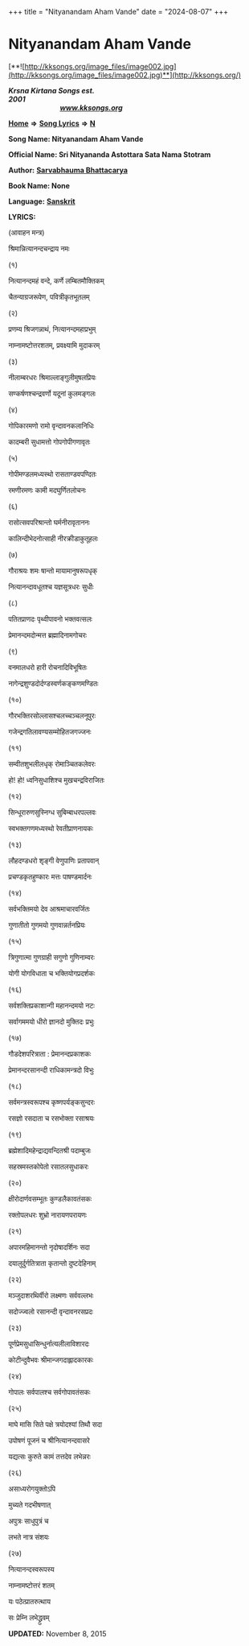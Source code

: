 +++
title = "Nityanandam Aham Vande"
date = "2024-08-07"
+++

# Nityanandam Aham Vande
[**![http://kksongs.org/image_files/image002.jpg](http://kksongs.org/image_files/image002.jpg)**](http://kksongs.org/)

**_Krsna Kirtana Songs est. 2001_**                                                                                                                                                 **_www.kksongs.org_**

[**Home**](http://kksongs.org/) **⇒** [**Song Lyrics**](http://kksongs.org/lyrics.html) **⇒** [**N**](http://kksongs.org/songs/song_n.html)

**Song Name: Nityanandam Aham Vande**

**Official Name: Sri Nityananda Astottara Sata Nama Stotram**

**Author:** [**Sarvabhauma Bhattacarya**](http://kksongs.org/authors/list/sarvabhauma.html)

**Book Name: None**

**Language:** [**Sanskrit**](http://kksongs.org/language/list/sanskrit.html)

**LYRICS:**

(आवाहन मन्त्र)

श्रिमान्नित्यानन्दचन्द्राय नमः

(१)

नित्यानन्दमहं वन्दे, कर्णे लम्बितमौक्तिकम्

चैतन्याग्रजरूपेण, पवित्रीकृतभूतलम्

(२)

प्रणम्य श्रिजगन्नाथं, नित्यानन्दमहाप्रभुम्

नाम्नामष्टोत्तरशतम्, प्रवक्ष्यामि मुदाकरम्

(३)

नीलाम्बरधरः श्रिमाल्लाङ्गुलीमुषलप्रियः

सण्कर्षणश्चन्द्रवर्णो यदूनां कुलमङ्गलः

(४)

गोपिकारमणो रामो वृन्दावनकलानिधिः

कादम्बरी सुधामत्तो गोपगोपीगणावृतः

(५)

गोपीमण्डलमध्यस्थो रासताण्डवपण्दितः

रमणीरमणः कामी मदघुर्णितलोचनः

(६)

रासोत्सवपरिश्रान्तो घर्मनीरावृताननः

कालिन्दीभेदनोत्साही नीरक्रीडाकुतूहलः

(७)

गौराश्रयः शमः षान्तो मायामानुषरूपधृक्

नित्यानन्दावधूतश्च यज्ञसूत्रधरः सुधीः

(८)

पतितप्राणदः पृथ्वीपावनो भक्तवत्सलः

प्रेमानन्दमदोन्मत्त ब्रह्मादिनामगोचरः

(९)

वनमालधरो हारी रोचनादिविभूषितः

नागेन्द्रशुण्डदोर्दण्डस्वर्णकङ्कणमण्डितः

(१०)

गौरभक्तिरसोल्लासश्चलच्चञ्चलनूपुरः

गजेन्द्रगतिलावण्यसम्मोहितजगज्जनः

(११)

सम्वीतशुभलीलधृक् रोमाञ्चितकलेवरः

हो! हो! ध्वनिसुधाशिश्च मुखचन्द्रविराजितः

(१२)

सिन्धूरारुणसुस्निग्ध सुबिम्बाधरपल्लवः

स्वभक्तगणमध्यस्थो रेवतीप्राणनायकः

(१३)

लौहदण्डधरो शृङ्गी वेणुपाणिः प्रतापवान्

प्रचण्डकृतहुण्कारः मत्तः पाषण्डमार्दनः

(१४)

सर्वभक्तिमयो देव आश्रमाचारवर्जितः

गुणातीतो गुणमयो गुणवान्नर्तनप्रियः

(१५)

त्रिगुणात्मा गुणग्राही सगुणो गुणिनाम्वरः

योगी योगविधाता च भक्तियोगप्रदर्शकः

(१६)

सर्वशक्तिप्रकाशान्गी महानन्दमयो नटः

सर्वागममयो धीरो ज्ञानदो मुक्तिदः प्रभुः

(१७)

गौडदेशपरित्राता : प्रेमानन्दप्रकाशकः

प्रेमानन्दरसानन्दी राधिकामन्त्रदो विभुः

(१८)

सर्वमन्त्रस्वरूपश्च कृष्णपर्यङ्कसुन्दरः

रसज्ञो रसदाता च रसभोक्ता रसाश्रयः

(१९)

ब्रह्मेशादिमहेन्द्राद्यवन्दितश्री पदाम्बुजः

सहस्रमस्तकोपेतो रसातलसुधाकरः

(२०)

क्षीरोदार्णवसम्भूतः कुण्डलैकावतंसकः

रक्तोपलधरः शुभ्रो नारायणपरायणः

(२१)

अपारमहिमानन्तो नृदोषादर्शिनः सदा

दयालुर्दुर्गतित्राता कृतान्तो दुष्टदेहिनाम्

(२२)

मञ्जुदाशरथिर्वीरो लक्ष्मणः सर्ववल्लभः

सदोज्ज्वलो रसानन्दी वृन्दावनरसप्रदः

(२३)

पूर्णप्रेमसुधासिन्धुर्नात्यलीलाविशारदः

कोटीन्दुवैभवः श्रीमान्जगदाह्लादकारकः

(२४)

गोपालः सर्वपालश्च सर्वगोपावतंसकः

(२५)

माघे मासि सिते पक्षे त्रयोदश्यां तिथौ सदा

उपोषणं पूजनं च श्रीनित्यानन्दवासरे

यद्यत्सः कुरुते कामं तत्तदेव लभेन्नरः

(२६)

असाध्यरोगयुक्तोऽपि

मुच्यते गदभीषणात्

अपुत्रः साधुपुत्रं च

लभते नात्र संशयः

(२७)

नित्यानन्दस्वरूपस्य

नाम्नामष्टोत्तरं शतम्

यः पठेत्प्रातरुत्थाय

सः प्रेम्नि लभेद्ध्रुवम्

**UPDATED:** November 8, 2015